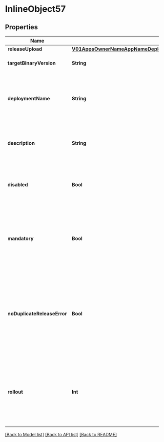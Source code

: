 # InlineObject57

## Properties
Name | Type | Description | Notes
------------ | ------------- | ------------- | -------------
**releaseUpload** | [**V01AppsOwnerNameAppNameDeploymentsDeploymentNameReleasesReleaseUpload**](V01AppsOwnerNameAppNameDeploymentsDeploymentNameReleasesReleaseUpload.md) |  | 
**targetBinaryVersion** | **String** | the binary version of the application | 
**deploymentName** | **String** | This specifies which deployment you want to release the update to. Default is Staging. | [optional] 
**description** | **String** | This provides an optional \&quot;change log\&quot; for the deployment. | [optional] 
**disabled** | **Bool** | This specifies whether an update should be downloadable by end users or not. | [optional] 
**mandatory** | **Bool** | This specifies whether the update should be considered mandatory or not (e.g. it includes a critical security fix). | [optional] 
**noDuplicateReleaseError** | **Bool** | This specifies that if the update is identical to the latest release on the deployment, the CLI should generate a warning instead of an error. | [optional] 
**rollout** | **Int** | This specifies the percentage of users (as an integer between 1 and 100) that should be eligible to receive this update. | [optional] 

[[Back to Model list]](../README.md#documentation-for-models) [[Back to API list]](../README.md#documentation-for-api-endpoints) [[Back to README]](../README.md)


